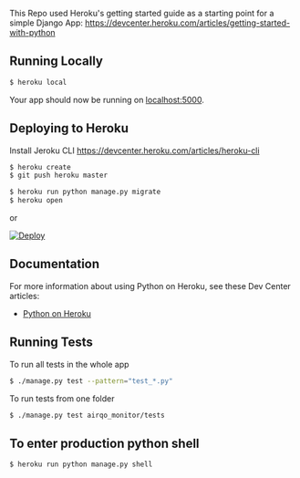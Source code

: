 This Repo used Heroku's getting started guide as a starting point for a simple Django App: https://devcenter.heroku.com/articles/getting-started-with-python

## Running Locally

```sh
$ heroku local
```

Your app should now be running on [localhost:5000](http://localhost:5000/).

## Deploying to Heroku

Install Jeroku CLI https://devcenter.heroku.com/articles/heroku-cli

```sh
$ heroku create
$ git push heroku master

$ heroku run python manage.py migrate
$ heroku open
```
or

[![Deploy](https://www.herokucdn.com/deploy/button.svg)](https://heroku.com/deploy)

## Documentation

For more information about using Python on Heroku, see these Dev Center articles:

- [Python on Heroku](https://devcenter.heroku.com/categories/python)

## Running Tests

To run all tests in the whole app
```sh
$ ./manage.py test --pattern="test_*.py"
```

To run tests from one folder
```sh
$ ./manage.py test airqo_monitor/tests
```

## To enter production python shell

```sh
$ heroku run python manage.py shell
```
